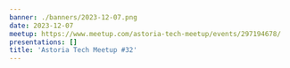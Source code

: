 ```yaml
---
banner: ./banners/2023-12-07.png
date: 2023-12-07
meetup: https://www.meetup.com/astoria-tech-meetup/events/297194678/
presentations: []
title: 'Astoria Tech Meetup #32'
---
```

